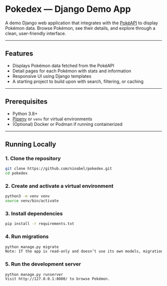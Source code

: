 #  Pokedex — Django Demo App

A demo Django web application that integrates with the [PokéAPI](https://pokeapi.co) to display Pokémon data. Browse Pokémon, see their details, and explore through a clean, user-friendly interface.

---

##  Features

- Displays Pokémon data fetched from the PokéAPI  
- Detail pages for each Pokémon with stats and information  
- Responsive UI using Django templates  
- A starting project to build upon with search, filtering, or caching  

---

##  Prerequisites

- Python 3.8+
- [Pipenv](https://pipenv.pypa.io/) or `venv` for virtual environments
- (Optional) Docker or Podman if running containerized

---

##  Running Locally

### 1. Clone the repository

```bash
git clone https://github.com/ninabel/pokedex.git
cd pokedex
```

### 2. Create and activate a virtual environment
```bash
python3 -m venv venv
source venv/bin/activate
```

### 3. Install dependencies
```bash
pip install -r requirements.txt
```

### 4. Run migrations
```bash
python manage.py migrate
Note: If the app is read-only and doesn’t use its own models, migrations may not apply.
```

### 5. Run the development server
```bash
python manage.py runserver
Visit http://127.0.0.1:8000/ to browse Pokémon.
```
